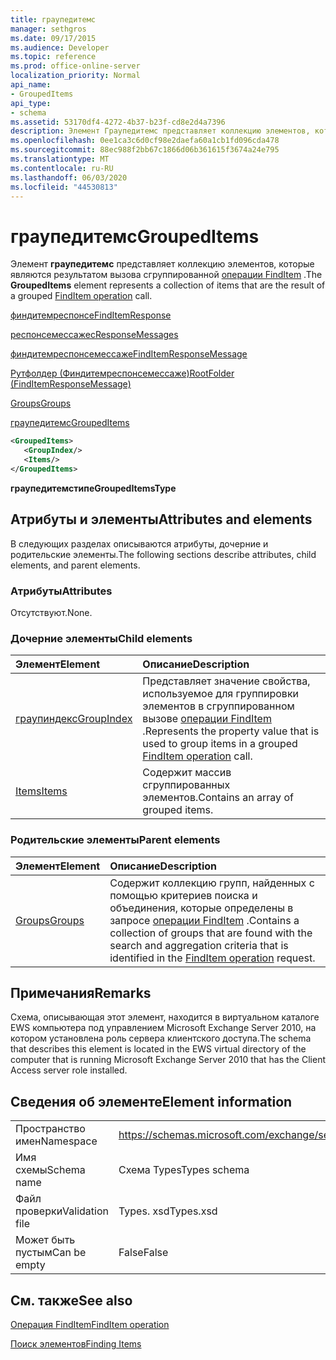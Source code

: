 ```yaml
---
title: граупедитемс
manager: sethgros
ms.date: 09/17/2015
ms.audience: Developer
ms.topic: reference
ms.prod: office-online-server
localization_priority: Normal
api_name:
- GroupedItems
api_type:
- schema
ms.assetid: 53170df4-4272-4b37-b23f-cd8e2d4a7396
description: Элемент Граупедитемс представляет коллекцию элементов, которые являются результатом вызова сгруппированной операции FindItem.
ms.openlocfilehash: 0ee1ca3c6d0cf98e2daefa60a1cb1fd096cda478
ms.sourcegitcommit: 88ec988f2bb67c1866d06b361615f3674a24e795
ms.translationtype: MT
ms.contentlocale: ru-RU
ms.lasthandoff: 06/03/2020
ms.locfileid: "44530813"
---
```

# <a name="groupeditems"></a><span data-ttu-id="13a08-103">граупедитемс</span><span class="sxs-lookup"><span data-stu-id="13a08-103">GroupedItems</span></span>

<span data-ttu-id="13a08-104">Элемент **граупедитемс** представляет коллекцию элементов, которые являются результатом вызова сгруппированной [операции FindItem](finditem-operation.md) .</span><span class="sxs-lookup"><span data-stu-id="13a08-104">The **GroupedItems** element represents a collection of items that are the result of a grouped [FindItem operation](finditem-operation.md) call.</span></span> 
  
[<span data-ttu-id="13a08-105">финдитемреспонсе</span><span class="sxs-lookup"><span data-stu-id="13a08-105">FindItemResponse</span></span>](finditemresponse.md)
  
[<span data-ttu-id="13a08-106">респонсемессажес</span><span class="sxs-lookup"><span data-stu-id="13a08-106">ResponseMessages</span></span>](responsemessages.md)
  
[<span data-ttu-id="13a08-107">финдитемреспонсемессаже</span><span class="sxs-lookup"><span data-stu-id="13a08-107">FindItemResponseMessage</span></span>](finditemresponsemessage.md)
  
[<span data-ttu-id="13a08-108">Рутфолдер (Финдитемреспонсемессаже)</span><span class="sxs-lookup"><span data-stu-id="13a08-108">RootFolder (FindItemResponseMessage)</span></span>](rootfolder-finditemresponsemessage.md)
  
[<span data-ttu-id="13a08-109">Groups</span><span class="sxs-lookup"><span data-stu-id="13a08-109">Groups</span></span>](groups.md)
  
[<span data-ttu-id="13a08-110">граупедитемс</span><span class="sxs-lookup"><span data-stu-id="13a08-110">GroupedItems</span></span>](groupeditems.md)
  
```xml
<GroupedItems>
   <GroupIndex/>
   <Items/>
</GroupedItems>
```

 <span data-ttu-id="13a08-111">**граупедитемстипе**</span><span class="sxs-lookup"><span data-stu-id="13a08-111">**GroupedItemsType**</span></span>
## <a name="attributes-and-elements"></a><span data-ttu-id="13a08-112">Атрибуты и элементы</span><span class="sxs-lookup"><span data-stu-id="13a08-112">Attributes and elements</span></span>

<span data-ttu-id="13a08-113">В следующих разделах описываются атрибуты, дочерние и родительские элементы.</span><span class="sxs-lookup"><span data-stu-id="13a08-113">The following sections describe attributes, child elements, and parent elements.</span></span>
  
### <a name="attributes"></a><span data-ttu-id="13a08-114">Атрибуты</span><span class="sxs-lookup"><span data-stu-id="13a08-114">Attributes</span></span>

<span data-ttu-id="13a08-115">Отсутствуют.</span><span class="sxs-lookup"><span data-stu-id="13a08-115">None.</span></span>
  
### <a name="child-elements"></a><span data-ttu-id="13a08-116">Дочерние элементы</span><span class="sxs-lookup"><span data-stu-id="13a08-116">Child elements</span></span>

|<span data-ttu-id="13a08-117">**Элемент**</span><span class="sxs-lookup"><span data-stu-id="13a08-117">**Element**</span></span>|<span data-ttu-id="13a08-118">**Описание**</span><span class="sxs-lookup"><span data-stu-id="13a08-118">**Description**</span></span>|
|:-----|:-----|
|[<span data-ttu-id="13a08-119">граупиндекс</span><span class="sxs-lookup"><span data-stu-id="13a08-119">GroupIndex</span></span>](groupindex.md) <br/> |<span data-ttu-id="13a08-120">Представляет значение свойства, используемое для группировки элементов в сгруппированном вызове [операции FindItem](finditem-operation.md) .</span><span class="sxs-lookup"><span data-stu-id="13a08-120">Represents the property value that is used to group items in a grouped [FindItem operation](finditem-operation.md) call.</span></span>  <br/> |
|[<span data-ttu-id="13a08-121">Items</span><span class="sxs-lookup"><span data-stu-id="13a08-121">Items</span></span>](items.md) <br/> |<span data-ttu-id="13a08-122">Содержит массив сгруппированных элементов.</span><span class="sxs-lookup"><span data-stu-id="13a08-122">Contains an array of grouped items.</span></span>  <br/> |
   
### <a name="parent-elements"></a><span data-ttu-id="13a08-123">Родительские элементы</span><span class="sxs-lookup"><span data-stu-id="13a08-123">Parent elements</span></span>

|<span data-ttu-id="13a08-124">**Элемент**</span><span class="sxs-lookup"><span data-stu-id="13a08-124">**Element**</span></span>|<span data-ttu-id="13a08-125">**Описание**</span><span class="sxs-lookup"><span data-stu-id="13a08-125">**Description**</span></span>|
|:-----|:-----|
|[<span data-ttu-id="13a08-126">Groups</span><span class="sxs-lookup"><span data-stu-id="13a08-126">Groups</span></span>](groups.md) <br/> |<span data-ttu-id="13a08-127">Содержит коллекцию групп, найденных с помощью критериев поиска и объединения, которые определены в запросе [операции FindItem](finditem-operation.md) .</span><span class="sxs-lookup"><span data-stu-id="13a08-127">Contains a collection of groups that are found with the search and aggregation criteria that is identified in the [FindItem operation](finditem-operation.md) request.</span></span>  <br/> |
   
## <a name="remarks"></a><span data-ttu-id="13a08-128">Примечания</span><span class="sxs-lookup"><span data-stu-id="13a08-128">Remarks</span></span>

<span data-ttu-id="13a08-129">Схема, описывающая этот элемент, находится в виртуальном каталоге EWS компьютера под управлением Microsoft Exchange Server 2010, на котором установлена роль сервера клиентского доступа.</span><span class="sxs-lookup"><span data-stu-id="13a08-129">The schema that describes this element is located in the EWS virtual directory of the computer that is running Microsoft Exchange Server 2010 that has the Client Access server role installed.</span></span>
  
## <a name="element-information"></a><span data-ttu-id="13a08-130">Сведения об элементе</span><span class="sxs-lookup"><span data-stu-id="13a08-130">Element information</span></span>

|||
|:-----|:-----|
|<span data-ttu-id="13a08-131">Пространство имен</span><span class="sxs-lookup"><span data-stu-id="13a08-131">Namespace</span></span>  <br/> |https://schemas.microsoft.com/exchange/services/2006/types  <br/> |
|<span data-ttu-id="13a08-132">Имя схемы</span><span class="sxs-lookup"><span data-stu-id="13a08-132">Schema name</span></span>  <br/> |<span data-ttu-id="13a08-133">Схема Types</span><span class="sxs-lookup"><span data-stu-id="13a08-133">Types schema</span></span>  <br/> |
|<span data-ttu-id="13a08-134">Файл проверки</span><span class="sxs-lookup"><span data-stu-id="13a08-134">Validation file</span></span>  <br/> |<span data-ttu-id="13a08-135">Types. xsd</span><span class="sxs-lookup"><span data-stu-id="13a08-135">Types.xsd</span></span>  <br/> |
|<span data-ttu-id="13a08-136">Может быть пустым</span><span class="sxs-lookup"><span data-stu-id="13a08-136">Can be empty</span></span>  <br/> |<span data-ttu-id="13a08-137">False</span><span class="sxs-lookup"><span data-stu-id="13a08-137">False</span></span>  <br/> |
   
## <a name="see-also"></a><span data-ttu-id="13a08-138">См. также</span><span class="sxs-lookup"><span data-stu-id="13a08-138">See also</span></span>



[<span data-ttu-id="13a08-139">Операция FindItem</span><span class="sxs-lookup"><span data-stu-id="13a08-139">FindItem operation</span></span>](finditem-operation.md)


[<span data-ttu-id="13a08-140">Поиск элементов</span><span class="sxs-lookup"><span data-stu-id="13a08-140">Finding Items</span></span>](https://msdn.microsoft.com/library/63af1f9c-464b-4fca-9ae3-3d60f24ca93c%28Office.15%29.aspx)

